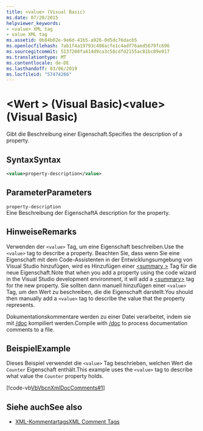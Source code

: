 ```yaml
---
title: <value> (Visual Basic)
ms.date: 07/20/2015
helpviewer_keywords:
- <value> XML tag
- value XML tag
ms.assetid: 0b84b02e-9e6d-41b5-a926-0d5dc76dacb5
ms.openlocfilehash: 7ab1f4a19793c408acfe1c4adf76aed5679fc696
ms.sourcegitcommit: 5137208fa414d9ca3c58cdfd2155ac81bc89e917
ms.translationtype: MT
ms.contentlocale: de-DE
ms.lasthandoff: 03/06/2019
ms.locfileid: "57474266"
---
```

# <a name="value-visual-basic"></a><span data-ttu-id="c0c5c-102">\<Wert > (Visual Basic)</span><span class="sxs-lookup"><span data-stu-id="c0c5c-102">\<value> (Visual Basic)</span></span>
<span data-ttu-id="c0c5c-103">Gibt die Beschreibung einer Eigenschaft.</span><span class="sxs-lookup"><span data-stu-id="c0c5c-103">Specifies the description of a property.</span></span>  
  
## <a name="syntax"></a><span data-ttu-id="c0c5c-104">Syntax</span><span class="sxs-lookup"><span data-stu-id="c0c5c-104">Syntax</span></span>  
  
```xml  
<value>property-description</value>  
```  
  
## <a name="parameters"></a><span data-ttu-id="c0c5c-105">Parameter</span><span class="sxs-lookup"><span data-stu-id="c0c5c-105">Parameters</span></span>  
 `property-description`  
 <span data-ttu-id="c0c5c-106">Eine Beschreibung der Eigenschaft</span><span class="sxs-lookup"><span data-stu-id="c0c5c-106">A description for the property.</span></span>  
  
## <a name="remarks"></a><span data-ttu-id="c0c5c-107">Hinweise</span><span class="sxs-lookup"><span data-stu-id="c0c5c-107">Remarks</span></span>  
 <span data-ttu-id="c0c5c-108">Verwenden der `<value>` Tag, um eine Eigenschaft beschreiben.</span><span class="sxs-lookup"><span data-stu-id="c0c5c-108">Use the `<value>` tag to describe a property.</span></span> <span data-ttu-id="c0c5c-109">Beachten Sie, dass wenn Sie eine Eigenschaft mit dem Code-Assistenten in der Entwicklungsumgebung von Visual Studio hinzufügen, wird es Hinzufügen einer [ \<summary >](../../../visual-basic/language-reference/xmldoc/summary.md) Tag für die neue Eigenschaft.</span><span class="sxs-lookup"><span data-stu-id="c0c5c-109">Note that when you add a property using the code wizard in the Visual Studio development environment, it will add a [\<summary>](../../../visual-basic/language-reference/xmldoc/summary.md) tag for the new property.</span></span> <span data-ttu-id="c0c5c-110">Sie sollten dann manuell hinzufügen einer `<value>` Tag, um den Wert zu beschreiben, die die Eigenschaft darstellt.</span><span class="sxs-lookup"><span data-stu-id="c0c5c-110">You should then manually add a `<value>` tag to describe the value that the property represents.</span></span>  
  
 <span data-ttu-id="c0c5c-111">Dokumentationskommentare werden zu einer Datei verarbeitet, indem sie mit [/doc](../../../visual-basic/reference/command-line-compiler/doc.md) kompiliert werden.</span><span class="sxs-lookup"><span data-stu-id="c0c5c-111">Compile with [/doc](../../../visual-basic/reference/command-line-compiler/doc.md) to process documentation comments to a file.</span></span>  
  
## <a name="example"></a><span data-ttu-id="c0c5c-112">Beispiel</span><span class="sxs-lookup"><span data-stu-id="c0c5c-112">Example</span></span>  
 <span data-ttu-id="c0c5c-113">Dieses Beispiel verwendet die `<value>` Tag beschrieben, welchen Wert die `Counter` Eigenschaft enthält.</span><span class="sxs-lookup"><span data-stu-id="c0c5c-113">This example uses the `<value>` tag to describe what value the `Counter` property holds.</span></span>  
  
 [!code-vb[VbVbcnXmlDocComments#1](~/samples/snippets/visualbasic/VS_Snippets_VBCSharp/VbVbcnXmlDocComments/VB/Class1.vb#1)]  
  
## <a name="see-also"></a><span data-ttu-id="c0c5c-114">Siehe auch</span><span class="sxs-lookup"><span data-stu-id="c0c5c-114">See also</span></span>
- [<span data-ttu-id="c0c5c-115">XML-Kommentartags</span><span class="sxs-lookup"><span data-stu-id="c0c5c-115">XML Comment Tags</span></span>](../../../visual-basic/language-reference/xmldoc/index.md)

